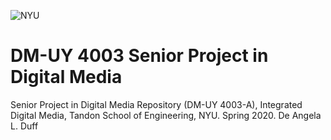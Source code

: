 ![NYU](https://engineering.nyu.edu/sites/default/files/2019-01/tandon_long_black.png)
# DM-UY 4003 Senior Project in Digital Media
Senior Project in Digital Media Repository (DM-UY 4003-A), Integrated Digital Media, Tandon School of Engineering, NYU. Spring 2020. De Angela L. Duff

